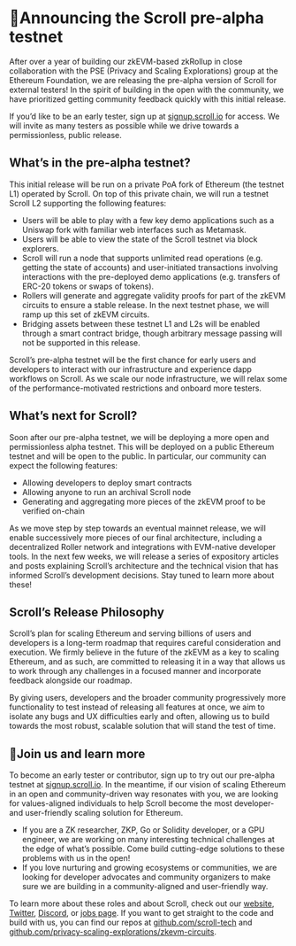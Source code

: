 # 📜Announcing the Scroll pre-alpha testnet

After over a year of building our zkEVM-based zkRollup in close collaboration with the PSE (Privacy and Scaling Explorations) group at the Ethereum Foundation, we are releasing the pre-alpha version of Scroll for external testers! In the spirit of building in the open with the community, we have prioritized getting community feedback quickly with this initial release.

If you’d like to be an early tester, sign up at [signup.scroll.io](https://signup.scroll.io/) for access. We will invite as many testers as possible while we drive towards a permissionless, public release.

## **What’s in the pre-alpha testnet?**

This initial release will be run on a private PoA fork of Ethereum (the testnet L1) operated by Scroll. On top of this private chain, we will run a testnet Scroll L2 supporting the following features:

- Users will be able to play with a few key demo applications such as a Uniswap fork with familiar web interfaces such as Metamask.
- Users will be able to view the state of the Scroll testnet via block explorers.
- Scroll will run a node that supports unlimited read operations (e.g. getting the state of accounts) and user-initiated transactions involving interactions with the pre-deployed demo applications (e.g. transfers of ERC-20 tokens or swaps of tokens).
- Rollers will generate and aggregate validity proofs for part of the zkEVM circuits to ensure a stable release. In the next testnet phase, we will ramp up this set of zkEVM circuits.
- Bridging assets between these testnet L1 and L2s will be enabled through a smart contract bridge, though arbitrary message passing will not be supported in this release.

Scroll’s pre-alpha testnet will be the first chance for early users and developers to interact with our infrastructure and experience dapp workflows on Scroll. As we scale our node infrastructure, we will relax some of the performance-motivated restrictions and onboard more testers.

## **What’s next for Scroll?**

Soon after our pre-alpha testnet, we will be deploying a more open and permissionless alpha testnet. This will be deployed on a public Ethereum testnet and will be open to the public. In particular, our community can expect the following features:

- Allowing developers to deploy smart contracts
- Allowing anyone to run an archival Scroll node
- Generating and aggregating more pieces of the zkEVM proof to be verified on-chain

As we move step by step towards an eventual mainnet release, we will enable successively more pieces of our final architecture, including a decentralized Roller network and integrations with EVM-native developer tools. In the next few weeks, we will release a series of expository articles and posts explaining Scroll’s architecture and the technical vision that has informed Scroll’s development decisions. Stay tuned to learn more about these!

## Scroll’s Release Philosophy

Scroll’s plan for scaling Ethereum and serving billions of users and developers is a long-term roadmap that requires careful consideration and execution. We firmly believe in the future of the zkEVM as a key to scaling Ethereum, and as such, are committed to releasing it in a way that allows us to work through any challenges in a focused manner and incorporate feedback alongside our roadmap.

By giving users, developers and the broader community progressively more functionality to test instead of releasing all features at once, we aim to isolate any bugs and UX difficulties early and often, allowing us to build towards the most robust, scalable solution that will stand the test of time.

## 📜Join us and learn more

To become an early tester or contributor, sign up to try out our pre-alpha testnet at [signup.scroll.io](https://signup.scroll.io/). In the meantime, if our vision of scaling Ethereum in an open and community-driven way resonates with you, we are looking for values-aligned individuals to help Scroll become the most developer- and user-friendly scaling solution for Ethereum.

- If you are a ZK researcher, ZKP, Go or Solidity developer, or a GPU engineer, we are working on many interesting technical challenges at the edge of what’s possible. Come build cutting-edge solutions to these problems with us in the open!
- If you love nurturing and growing ecosystems or communities, we are looking for developer advocates and community organizers to make sure we are building in a community-aligned and user-friendly way.

To learn more about these roles and about Scroll, check out our [website](https://scroll.io/), [Twitter](https://twitter.com/Scroll_ZKP), [Discord](https://discord.gg/CNzNVt4Feu), or [jobs page](https://jobs.lever.co/ScrollFoundation). If you want to get straight to the code and build with us, you can find our repos at [github.com/scroll-tech](https://github.com/scroll-tech) and [github.com/privacy-scaling-explorations/zkevm-circuits](https://github.com/privacy-scaling-explorations/zkevm-circuits).
